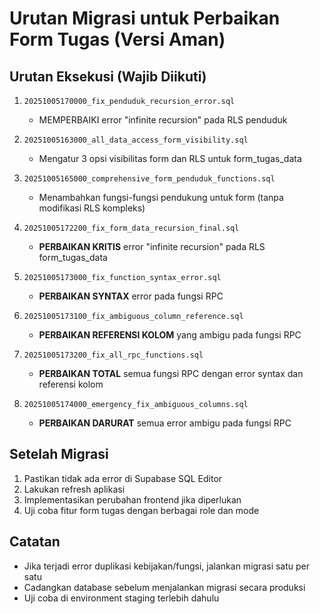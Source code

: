 # Urutan Migrasi untuk Perbaikan Form Tugas (Versi Aman)

## Urutan Eksekusi (Wajib Diikuti)
1. `20251005170000_fix_penduduk_recursion_error.sql`
   - MEMPERBAIKI error "infinite recursion" pada RLS penduduk

2. `20251005163000_all_data_access_form_visibility.sql`
   - Mengatur 3 opsi visibilitas form dan RLS untuk form_tugas_data

3. `20251005165000_comprehensive_form_penduduk_functions.sql`
   - Menambahkan fungsi-fungsi pendukung untuk form (tanpa modifikasi RLS kompleks)
   
4. `20251005172200_fix_form_data_recursion_final.sql`
   - **PERBAIKAN KRITIS** error "infinite recursion" pada RLS form_tugas_data
   
5. `20251005173000_fix_function_syntax_error.sql`
   - **PERBAIKAN SYNTAX** error pada fungsi RPC
   
6. `20251005173100_fix_ambiguous_column_reference.sql`
   - **PERBAIKAN REFERENSI KOLOM** yang ambigu pada fungsi RPC
   
7. `20251005173200_fix_all_rpc_functions.sql`
   - **PERBAIKAN TOTAL** semua fungsi RPC dengan error syntax dan referensi kolom
   
8. `20251005174000_emergency_fix_ambiguous_columns.sql`
   - **PERBAIKAN DARURAT** semua error ambigu pada fungsi RPC

## Setelah Migrasi
1. Pastikan tidak ada error di Supabase SQL Editor
2. Lakukan refresh aplikasi
3. Implementasikan perubahan frontend jika diperlukan
4. Uji coba fitur form tugas dengan berbagai role dan mode

## Catatan
- Jika terjadi error duplikasi kebijakan/fungsi, jalankan migrasi satu per satu
- Cadangkan database sebelum menjalankan migrasi secara produksi
- Uji coba di environment staging terlebih dahulu